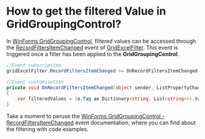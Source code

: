 # How to get the filtered Value in GridGroupingControl?

In [WinForms GridGroupingControl](https://help.syncfusion.com/windowsforms/gridgrouping/overview), filtered values can be accessed through the [RecordFiltersItemChanged](https://help.syncfusion.com/cr/windowsforms/Syncfusion.GridHelperClasses.GridExcelFilter.html#Syncfusion_GridHelperClasses_GridExcelFilter_RecordFiltersItemChanged) event of [GridExcelFilter](https://help.syncfusion.com/cr/windowsforms/Syncfusion.GridHelperClasses.GridExcelFilter.html). This event is triggered once a filter has been applied to the **GridGroupingControl**.

 ```C#
//Event subscription
gridExcelFilter.RecordFiltersItemChanged += OnRecordFiltersItemChanged;

//Event customization
private void OnRecordFiltersItemChanged(object sender, ListPropertyChangedEventArgs e)
{
     var filteredValues = (e.Tag as Dictionary<string, List<string>>).Values;
}
 ```
 
Take a moment to peruse the [WinForms GridGroupingControl - RecordFiltersItemChanged](https://help.syncfusion.com/windowsforms/gridgrouping/filtering#events-2) event documentation, where you can find about the filtering with code examples.